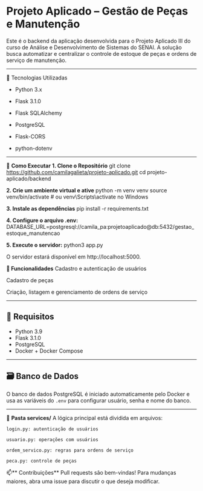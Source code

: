# Projeto Aplicado – Gestão de Peças e Manutenção

  Este é o backend da aplicação desenvolvida para o Projeto Aplicado III do curso de Análise e Desenvolvimento de Sistemas do SENAI.
  A solução busca automatizar e centralizar o controle de estoque de peças e ordens de serviço de manutenção.

---

🚀 Tecnologias Utilizadas
  -  Python 3.x

  -  Flask 3.1.0

  -  Flask SQLAlchemy

  -  PostgreSQL

  -  Flask-CORS

  -  python-dotenv

---

🔧 **Como Executar**
  **1. Clone o Repositório**
    git clone https://github.com/camilagalieta/projeto-aplicado.git
    cd projeto-aplicado/backend

  **2. Crie um ambiente virtual e ative**
    python -m venv venv
    source venv/bin/activate  # ou venv\Scripts\activate no Windows

  **3. Instale as dependências**
    pip install -r requirements.txt

  **4. Configure o arquivo .env:**
    DATABASE_URL=postgresql://camila_pa:projetoaplicado@db:5432/gestao_estoque_manutencao
  
  **5. Execute o servidor:**
    python3 app.py
  
  O servidor estará disponível em http://localhost:5000.

**📌 Funcionalidades**
  Cadastro e autenticação de usuários

  Cadastro de peças

  Criação, listagem e gerenciamento de ordens de serviço
  
---

## 💾 Requisitos

* Python 3.9
* Flask 3.1.0
* PostgreSQL
* Docker + Docker Compose
  
---

## 🗃️ Banco de Dados

O banco de dados PostgreSQL é iniciado automaticamente pelo Docker e usa as variáveis do `.env` para configurar usuário, senha e nome do banco.

---

📂 **Pasta services/**
  A lógica principal está dividida em arquivos:

    login.py: autenticação de usuários

    usuario.py: operações com usuários

    ordem_servico.py: regras para ordens de serviço

    peca.py: controle de peças

📫** Contribuições**
  Pull requests são bem-vindas! Para mudanças maiores, abra uma issue para discutir o que deseja modificar.
